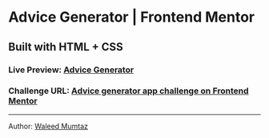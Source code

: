 # Advice Generator | Frontend Mentor

## Built with HTML + CSS

### Live Preview: [Advice Generator]()

### Challenge URL: [Advice generator app challenge on Frontend Mentor](https://www.frontendmentor.io/challenges/advice-generator-app-QdUG-13db)

---

Author: [Waleed Mumtaz](https://twitter.com/WaleedMumtaaz)
